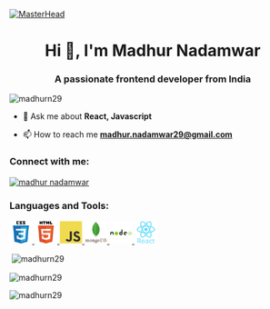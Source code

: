 [![MasterHead](https://www.careerguide.com/career/wp-content/uploads/2020/03/giphy-7.gif)](https://madhurn29.github.io/)
<h1 align="center">Hi 👋, I'm Madhur Nadamwar</h1>
<h3 align="center">A passionate frontend developer from India</h3>

<p align="left"> <img src="https://komarev.com/ghpvc/?username=madhurn29&label=Profile%20views&color=0e75b6&style=flat" alt="madhurn29" /> </p>

- 💬 Ask me about **React, Javascript**

- 📫 How to reach me **madhur.nadamwar29@gmail.com**

<h3 align="left">Connect with me:</h3>
<p align="left">
<a href="https://www.linkedin.com/in/madhur-nadamwar" target="blank"><img align="center" src="https://raw.githubusercontent.com/rahuldkjain/github-profile-readme-generator/master/src/images/icons/Social/linked-in-alt.svg" alt="madhur nadamwar" height="30" width="40" /></a>
</p>

<h3 align="left">Languages and Tools:</h3>
<p align="left"> <a href="https://www.w3schools.com/css/" target="_blank" rel="noreferrer"> <img src="https://raw.githubusercontent.com/devicons/devicon/master/icons/css3/css3-original-wordmark.svg" alt="css3" width="40" height="40"/> </a> <a href="https://www.w3.org/html/" target="_blank" rel="noreferrer"> <img src="https://raw.githubusercontent.com/devicons/devicon/master/icons/html5/html5-original-wordmark.svg" alt="html5" width="40" height="40"/> </a> <a href="https://developer.mozilla.org/en-US/docs/Web/JavaScript" target="_blank" rel="noreferrer"> <img src="https://raw.githubusercontent.com/devicons/devicon/master/icons/javascript/javascript-original.svg" alt="javascript" width="40" height="40"/> </a> <a href="https://www.mongodb.com/" target="_blank" rel="noreferrer"> <img src="https://raw.githubusercontent.com/devicons/devicon/master/icons/mongodb/mongodb-original-wordmark.svg" alt="mongodb" width="40" height="40"/> </a> <a href="https://nodejs.org" target="_blank" rel="noreferrer"> <img src="https://raw.githubusercontent.com/devicons/devicon/master/icons/nodejs/nodejs-original-wordmark.svg" alt="nodejs" width="40" height="40"/> </a> <a href="https://reactjs.org/" target="_blank" rel="noreferrer"> <img src="https://raw.githubusercontent.com/devicons/devicon/master/icons/react/react-original-wordmark.svg" alt="react" width="40" height="40"/> </a> </p>


<div display="flex" justify-content="center" align-items="center">
  <p>&nbsp;<img align="center" src="https://github-readme-stats.vercel.app/api?username=madhurn29&show_icons=true&locale=en" alt="madhurn29" /></p>
  <p><img align="center" src="https://github-readme-streak-stats.herokuapp.com/?user=madhurn29&" alt="madhurn29" /></p>
</div>

<p><img align="left" src="https://github-readme-stats.vercel.app/api/top-langs?username=madhurn29&show_icons=true&locale=en&layout=compact" alt="madhurn29" /></p>
